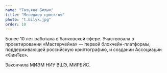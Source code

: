 ```yaml
---
name: "Татьяна Билык"
title: "Менеджер проектов"
photo: "t.bilyk.jpg"
order: 10
---
```


Более 10 лет работала в банковской сфере. Участвовала в проектировании «Мастерчейна» — первой блокчейн-платформы, поддерживающей российскую криптографию, и создании Ассоциации «ФинТех».

Закончила МИЭМ НИУ ВШЭ, МИРБИС.